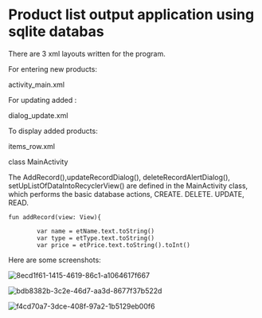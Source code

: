 # Product list output application using sqlite databas

There are 3 xml layouts written for the program.


For entering new products:

activity_main.xml

For updating added :

dialog_update.xml

To display added products:

items_row.xml

class MainActivity

The AddRecord(),updateRecordDialog(), deleteRecordAlertDialog(), setUpListOfDataIntoRecyclerView()  are defined in the MainActivity class, which performs the basic database actions, CREATE. DELETE. UPDATE, READ.
```
fun addRecord(view: View){

        var name = etName.text.toString()
        var type = etType.text.toString()
        var price = etPrice.text.toString().toInt()
```
Here are some screenshots:

![8ecd1f61-1415-4619-86c1-a1064617f667](https://user-images.githubusercontent.com/66710649/149754408-9551dbde-d3f7-43e9-bee4-17ce8f3092d8.jpeg)


![bdb8382b-3c2e-46d7-aa3d-8677f37b522d](https://user-images.githubusercontent.com/66710649/149754417-eafaf7f9-f63a-4f61-9284-aebfc62721d4.jpeg)


![f4cd70a7-3dce-408f-97a2-1b5129eb00f6](https://user-images.githubusercontent.com/66710649/149754419-f553a7c8-8bbc-4e15-8d0f-08173c9bd7bc.jpeg)
